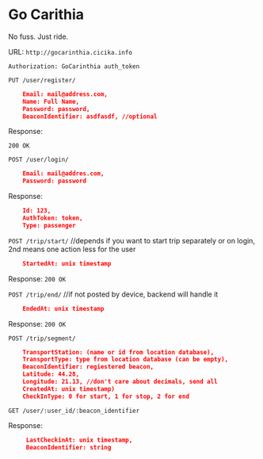 # Go Carithia 

No fuss. Just ride.

URL: `http://gocarinthia.cicika.info`

`Authorization: GoCarinthia auth_token`

`PUT /user/register/`

```json
    Email: mail@address.com,
    Name: Full Name,
    Password: password,
    BeaconIdentifier: asdfasdf, //optional
```

Response:

`200 OK`

`POST /user/login/`

```json
    Email: mail@addres.com,
    Password: password
```

Response:

```json
    Id: 123,
    AuthToken: token,
    Type: passenger
```

`POST /trip/start/` //depends if you want to start trip separately or on login, 2nd means one action less for the user

```json
    StartedAt: unix timestamp
```

Response: `200 OK`

`POST /trip/end/` //if not posted by device, backend will handle it

```json
    EndedAt: unix timestamp
```

Response: `200 OK`

`POST /trip/segment/`

```json
    TransportStation: (name or id from location database),
    TransportType: type from location database (can be empty),
    BeaconIdentifier: regiestered beacon,
    Latitude: 44.28,
    Longitude: 21.13, //don't care about decimals, send all
    CreatedAt: unix timestamp)
    CheckInType: 0 for start, 1 for stop, 2 for end
```

`GET /user/:user_id/:beacon_identifier`

Response:

```json
     LastCheckinAt: unix timestamp,
     BeaconIdentifier: string
```